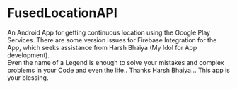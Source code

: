 # FusedLocationAPI
An Android App for getting continuous location using the Google Play Services. There are some version issues for Firebase Integration for the App, which seeks assistance from Harsh Bhaiya (My Idol for App development).
<br>
Even the name of a Legend is enough to solve your mistakes and complex problems in your Code and even the life.. Thanks Harsh Bhaiya... This app is your blessing.
